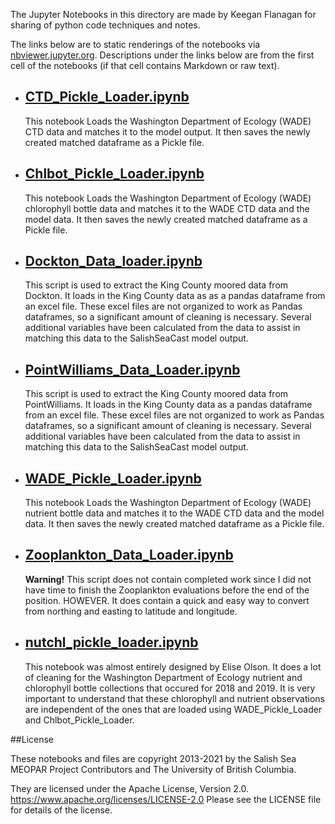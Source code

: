 The Jupyter Notebooks in this directory are made by Keegan Flanagan
for sharing of python code techniques and notes.

The links below are to static renderings of the notebooks via
[nbviewer.jupyter.org](https://nbviewer.jupyter.org/).
Descriptions under the links below are from the first cell of the notebooks
(if that cell contains Markdown or raw text).

* ## [CTD_Pickle_Loader.ipynb](https://nbviewer.jupyter.org/github/SalishSeaCast/analysis-keegan/blob/master/notebooks/Pickle_File_Makers/CTD_Pickle_Loader.ipynb)  
    
    This notebook Loads the Washington Department of Ecology (WADE) CTD data and matches it to the model output. It then saves the newly created matched dataframe as a Pickle file.

* ## [Chlbot_Pickle_Loader.ipynb](https://nbviewer.jupyter.org/github/SalishSeaCast/analysis-keegan/blob/master/notebooks/Pickle_File_Makers/Chlbot_Pickle_Loader.ipynb)  
    
    This notebook Loads the Washington Department of Ecology (WADE) chlorophyll bottle data and matches it to the WADE CTD data and the model data. It then saves the newly created matched dataframe as a Pickle file.

* ## [Dockton_Data_loader.ipynb](https://nbviewer.jupyter.org/github/SalishSeaCast/analysis-keegan/blob/master/notebooks/Pickle_File_Makers/Dockton_Data_loader.ipynb)  
    
    This script is used to extract the King County moored data from Dockton. It loads in the King County data as as a pandas dataframe from an excel file. These excel files are not organized to work as Pandas dataframes, so a significant amount of cleaning is necessary. Several additional variables have been calculated from the data to assist in matching this data to the SalishSeaCast model output. 

* ## [PointWilliams_Data_Loader.ipynb](https://nbviewer.jupyter.org/github/SalishSeaCast/analysis-keegan/blob/master/notebooks/Pickle_File_Makers/PointWilliams_Data_Loader.ipynb)  
    
    This script is used to extract the King County moored data from PointWilliams. It loads in the King County data as a pandas dataframe from an excel file. These excel files are not organized to work as Pandas dataframes, so a significant amount of cleaning is necessary. Several additional variables have been calculated from the data to assist in matching this data to the SalishSeaCast model output. 

* ## [WADE_Pickle_Loader.ipynb](https://nbviewer.jupyter.org/github/SalishSeaCast/analysis-keegan/blob/master/notebooks/Pickle_File_Makers/WADE_Pickle_Loader.ipynb)  
    
    This notebook Loads the Washington Department of Ecology (WADE) nutrient bottle data and matches it to the WADE CTD data and the model data. It then saves the newly created matched dataframe as a Pickle file.

* ## [Zooplankton_Data_Loader.ipynb](https://nbviewer.jupyter.org/github/SalishSeaCast/analysis-keegan/blob/master/notebooks/Pickle_File_Makers/Zooplankton_Data_Loader.ipynb)  
    
    **Warning!**
    This script does not contain completed work since I did not have time to finish the Zooplankton evaluations before the end of the position. HOWEVER. It does contain a quick and easy way to convert from northing and easting to latitude and longitude. 

* ## [nutchl_pickle_loader.ipynb](https://nbviewer.jupyter.org/github/SalishSeaCast/analysis-keegan/blob/master/notebooks/Pickle_File_Makers/nutchl_pickle_loader.ipynb)  
    
    This notebook was almost entirely designed by Elise Olson. It does a lot of cleaning for the Washington Department of Ecology nutrient and chlorophyll bottle collections that occured for 2018 and 2019. It is very important to understand that these chlorophyll and nutrient observations are independent of the ones that are loaded using WADE_Pickle_Loader and Chlbot_Pickle_Loader.  


##License

These notebooks and files are copyright 2013-2021
by the Salish Sea MEOPAR Project Contributors
and The University of British Columbia.

They are licensed under the Apache License, Version 2.0.
https://www.apache.org/licenses/LICENSE-2.0
Please see the LICENSE file for details of the license.
